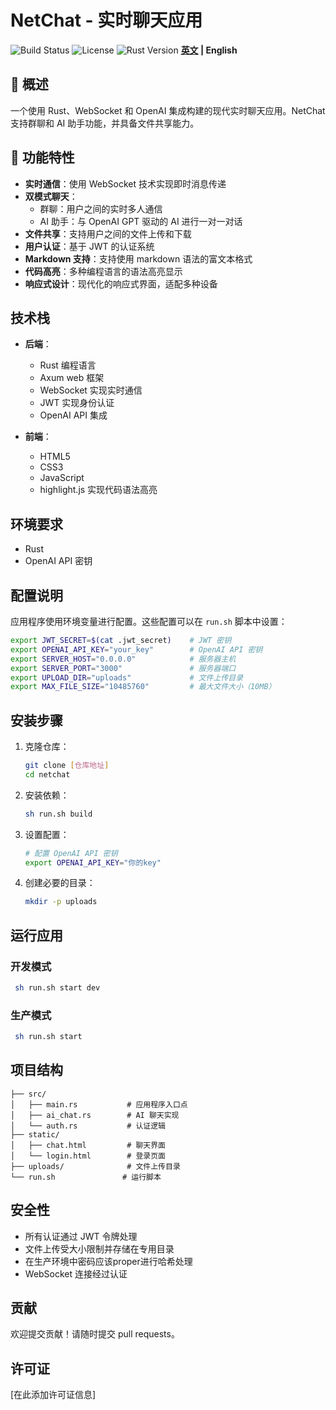 # NetChat - 实时聊天应用
  ![Build Status](https://img.shields.io/badge/build-chat-brightgreen) ![License](https://img.shields.io/badge/license-MIT-blue) ![Rust Version](https://img.shields.io/badge/rust-1.80.1-blue)
 <strong>[英文](./README.md) | English</strong>
 ## 🌟 概述
一个使用 Rust、WebSocket 和 OpenAI 集成构建的现代实时聊天应用。NetChat 支持群聊和 AI 助手功能，并具备文件共享能力。

## 🚀 功能特性

- **实时通信**：使用 WebSocket 技术实现即时消息传递
- **双模式聊天**：
  - 群聊：用户之间的实时多人通信
  - AI 助手：与 OpenAI GPT 驱动的 AI 进行一对一对话
- **文件共享**：支持用户之间的文件上传和下载
- **用户认证**：基于 JWT 的认证系统
- **Markdown 支持**：支持使用 markdown 语法的富文本格式
- **代码高亮**：多种编程语言的语法高亮显示
- **响应式设计**：现代化的响应式界面，适配多种设备

## 技术栈

- **后端**：
  - Rust 编程语言
  - Axum web 框架
  - WebSocket 实现实时通信
  - JWT 实现身份认证
  - OpenAI API 集成

- **前端**：
  - HTML5
  - CSS3
  - JavaScript
  - highlight.js 实现代码语法高亮

## 环境要求

- Rust 
- OpenAI API 密钥

## 配置说明

应用程序使用环境变量进行配置。这些配置可以在 `run.sh` 脚本中设置：

```bash
export JWT_SECRET=$(cat .jwt_secret)    # JWT 密钥
export OPENAI_API_KEY="your_key"        # OpenAI API 密钥
export SERVER_HOST="0.0.0.0"            # 服务器主机
export SERVER_PORT="3000"               # 服务器端口
export UPLOAD_DIR="uploads"             # 文件上传目录
export MAX_FILE_SIZE="10485760"         # 最大文件大小（10MB）
```

## 安装步骤

1. 克隆仓库：
   ```bash
   git clone [仓库地址]
   cd netchat
   ```

2. 安装依赖：
   ```bash
   sh run.sh build
   ```

3. 设置配置：
   ```bash
   # 配置 OpenAI API 密钥
   export OPENAI_API_KEY="你的key"
   ```

4. 创建必要的目录：
   ```bash
   mkdir -p uploads
   ```

## 运行应用

### 开发模式

```bash
 sh run.sh start dev
```

### 生产模式

```bash
 sh run.sh start
```


## 项目结构

```
├── src/
│   ├── main.rs           # 应用程序入口点
│   ├── ai_chat.rs        # AI 聊天实现
│   └── auth.rs           # 认证逻辑
├── static/
│   ├── chat.html         # 聊天界面
│   └── login.html        # 登录页面
├── uploads/              # 文件上传目录
└── run.sh               # 运行脚本
```

## 安全性

- 所有认证通过 JWT 令牌处理
- 文件上传受大小限制并存储在专用目录
- 在生产环境中密码应该proper进行哈希处理
- WebSocket 连接经过认证

## 贡献

欢迎提交贡献！请随时提交 pull requests。

## 许可证

[在此添加许可证信息]